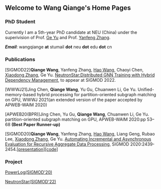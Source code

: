 ## Welcome to Wang Qiange's Home Pages

### PhD Student

Currently I am a 5th-year PhD candidate at NEU (China) under the superivision of Prof. [Ge Yu](http://faculty.neu.edu.cn/yuge/en/index.htm) and Prof. [Yanfeng Zhang](http://faculty.neu.edu.cn/zhangyf/zh_CN/zsxx/39659/list/index.htm).

***Email***: wangqiange **at** stumail **dot** neu **dot** edu **dot** cn


### Publications

\[SIGMOD22\]**Qiange Wang**, Yanfeng Zhang, [Hao Wang](https://www.sites.google.com/site/hwang121), Chaoyi Chen, [Xiaodong Zhang](https://web.cse.ohio-state.edu/~zhang.574/), Ge Yu. [NeutronStar:Distributed GNN Training with Hybrid Dependency Management](https://dl.acm.org/doi/10.1145/3514221.3526134), to appear at SIGMOD 2022.

\[WWWJ21\]Jing Chen, **Qiange Wang**, Yu Gu, Chuanwen Li, Ge Yu. Unified-memory-based hybrid processing for partition-oriented subgraph matching on GPU, WWWJ 2021(an extended version of the paper accepted by APWEB-WAIM 2020)

\[APWEB20(BPR)\]Jing Chen, Yu Gu, **Qiange Wang**, Chuanwen Li, Ge Yu. partition-oriented subgraph matching on GPU, APWEB-WAIM 2020:pp 53–68 **(Best Paper Runner-up)**

\[SIGMOD20\]**Qiange Wang**, Yanfeng Zhang,  [Hao Wang](https://www.sites.google.com/site/hwang121), Liang Geng, Rubao Lee, [Xiaodong Zhang](https://web.cse.ohio-state.edu/~zhang.574/), Ge Yu. [Automating Incremental and Asynchronous Evaluation for Recursive Aggregate Data Processing](https://dl.acm.org/doi/10.1145/3318464.3389712), SIGMOD 2020:2439-2454.[\[presentation\]](https://github.com/Wangqge/Wangqge.github.io/blob/main/MOD_374_v3_1.pdf)[\[code\]](https://github.com/Wangqge/PowerLog_ae)


### Project
[PowerLog(SIGMOD'20)](https://github.com/Wangqge/PowerLog_ae) 

[NeutronStar(SIGMOD'22)](https://github.com/Wangqge/NeutronStarLite)
